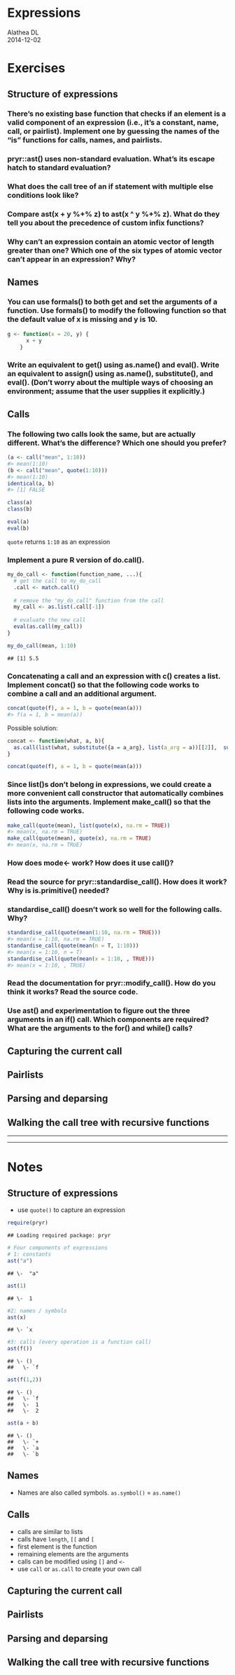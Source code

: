 # Expressions
Alathea DL  
2014-12-02  

# Exercises

## Structure of expressions

### There’s no existing base function that checks if an element is a valid component of an expression (i.e., it’s a constant, name, call, or pairlist). Implement one by guessing the names of the “is” functions for calls, names, and pairlists.

### pryr::ast() uses non-standard evaluation. What’s its escape hatch to standard evaluation?

### What does the call tree of an if statement with multiple else conditions look like?

### Compare ast(x + y %+% z) to ast(x ^ y %+% z). What do they tell you about the precedence of custom infix functions?

### Why can’t an expression contain an atomic vector of length greater than one? Which one of the six types of atomic vector can’t appear in an expression? Why?

## Names

### You can use formals() to both get and set the arguments of a function. Use formals() to modify the following function so that the default value of x is missing and y is 10.


```r
g <- function(x = 20, y) {
      x + y
    }
```

### Write an equivalent to get() using as.name() and eval(). Write an equivalent to assign() using as.name(), substitute(), and eval(). (Don’t worry about the multiple ways of choosing an environment; assume that the user supplies it explicitly.)

## Calls

### The following two calls look the same, but are actually different. What’s the difference? Which one should you prefer?


```r
(a <- call("mean", 1:10))
#> mean(1:10)
(b <- call("mean", quote(1:10)))
#> mean(1:10)
identical(a, b)
#> [1] FALSE

class(a)
class(b)

eval(a)
eval(b)
```

`quote` returns `1:10` as an expression

### Implement a pure R version of do.call().


```r
my_do_call <- function(function_name, ...){
  # get the call to my_do_call
  .call <- match.call()
  
  # remove the "my_do_call" function from the call
  my_call <- as.list(.call[-1])
  
  # evaluate the new call
  eval(as.call(my_call))
}

my_do_call(mean, 1:10)
```

```
## [1] 5.5
```


### Concatenating a call and an expression with c() creates a list. Implement concat() so that the following code works to combine a call and an additional argument.


```r
concat(quote(f), a = 1, b = quote(mean(a)))
#> f(a = 1, b = mean(a))
```

Possible solution:

```r
concat <- function(what, a, b){
  as.call(list(what, substitute({a = a_arg}, list(a_arg = a))[[2]],  substitute({b = b_arg}, list(b_arg = b))[[2]])) 
}

concat(quote(f), a = 1, b = quote(mean(a)))
```


### Since list()s don’t belong in expressions, we could create a more convenient call constructor that automatically combines lists into the arguments. Implement make_call() so that the following code works.


```r
make_call(quote(mean), list(quote(x), na.rm = TRUE))
#> mean(x, na.rm = TRUE)
make_call(quote(mean), quote(x), na.rm = TRUE)
#> mean(x, na.rm = TRUE)
```

### How does mode<- work? How does it use call()?

### Read the source for pryr::standardise_call(). How does it work? Why is is.primitive() needed?

### standardise_call() doesn’t work so well for the following calls. Why?


```r
standardise_call(quote(mean(1:10, na.rm = TRUE)))
#> mean(x = 1:10, na.rm = TRUE)
standardise_call(quote(mean(n = T, 1:10)))
#> mean(x = 1:10, n = T)
standardise_call(quote(mean(x = 1:10, , TRUE)))
#> mean(x = 1:10, , TRUE)
```

### Read the documentation for pryr::modify_call(). How do you think it works? Read the source code.

### Use ast() and experimentation to figure out the three arguments in an if() call. Which components are required? What are the arguments to the for() and while() calls?


## Capturing the current call

## Pairlists

## Parsing and deparsing

## Walking the call tree with recursive functions

***
***

# Notes

## Structure of expressions

* use `quote()` to capture an expression


```r
require(pryr)
```

```
## Loading required package: pryr
```

```r
# Four components of expressions
# 1: constants
ast("a")
```

```
## \-  "a"
```

```r
ast(1)
```

```
## \-  1
```

```r
#2: names / symbols
ast(x)
```

```
## \- `x
```

```r
#3: calls (every operation is a function call)
ast(f())
```

```
## \- ()
##   \- `f
```

```r
ast(f(1,2))
```

```
## \- ()
##   \- `f
##   \-  1
##   \-  2
```

```r
ast(a + b)
```

```
## \- ()
##   \- `+
##   \- `a
##   \- `b
```

## Names

* Names are also called symbols. `as.symbol()` = `as.name()`

## Calls

* calls are similar to lists
* calls have `length`, `[[` and `[`
* first element is the function
* remaining elements are the arguments
* calls can be modified using `[]` and `<-`
* use `call` or `as.call` to create your own call

## Capturing the current call

## Pairlists

## Parsing and deparsing

## Walking the call tree with recursive functions
